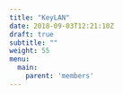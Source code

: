 ```yaml
---
title: "KeyLAN"
date: 2018-09-03T12:21:10Z
draft: true
subtitle: ""
weight: 55
menu:
  main:
    parent: 'members'
---
```

